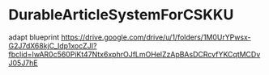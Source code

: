 # DurableArticleSystemForCSKKU

adapt blueprint
https://drive.google.com/drive/u/1/folders/1M0UrYPwsx-G2J7dX68kjC_Idp1xocZJI?fbclid=IwAR0c560PiKt47Ntx6xphrOJfLmOHelZzApBAsDCRcvfYKCqtMCDvJ05J7hE
